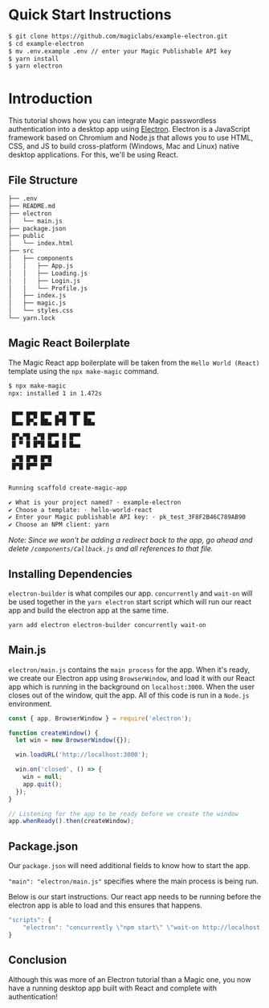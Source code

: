 # Quick Start Instructions

```txt
$ git clone https://github.com/magiclabs/example-electron.git
$ cd example-electron
$ mv .env.example .env // enter your Magic Publishable API key
$ yarn install
$ yarn electron
```

# Introduction

This tutorial shows how you can integrate Magic passwordless authentication into a desktop app using [Electron](https://www.electronjs.org/). Electron is a JavaScript framework based on Chromium and Node.js that allows you to use HTML, CSS, and JS to build cross-platform (Windows, Mac and Linux) native desktop applications. For this, we'll be using React.

## File Structure

```txt
├── .env
├── README.md
├── electron
│   └── main.js
├── package.json
├── public
│   └── index.html
├── src
│   ├── components
│   │   ├── App.js
│   │   ├── Loading.js
│   │   ├── Login.js
│   │   └── Profile.js
│   ├── index.js
│   ├── magic.js
│   └── styles.css
└── yarn.lock
```

## Magic React Boilerplate

The Magic React app boilerplate will be taken from the `Hello World (React)` template using the `npx make-magic` command.

```txt
$ npx make-magic
npx: installed 1 in 1.472s


 █▀▀ █▀█ █▀▀ ▄▀█ ▀█▀ █▀▀
 █▄▄ █▀▄ ██▄ █▀█  █  ██▄

 █▀▄▀█ ▄▀█ █▀▀ █ █▀▀
 █ ▀ █ █▀█ █▄█ █ █▄▄

 ▄▀█ █▀█ █▀█
 █▀█ █▀▀ █▀▀


Running scaffold create-magic-app

✔ What is your project named? · example-electron
✔ Choose a template: · hello-world-react
✔ Enter your Magic publishable API key: · pk_test_3F8F2B46C789AB90
✔ Choose an NPM client: yarn
```

_Note: Since we won't be adding a redirect back to the app, go ahead and delete `/components/Callback.js` and all references to that file._

## Installing Dependencies

`electron-builder` is what compiles our app. `concurrently` and `wait-on` will be used together in the `yarn electron` start script which will run our react app and build the electron app at the same time.

```txt
yarn add electron electron-builder concurrently wait-on
```

## Main.js

`electron/main.js` contains the `main process` for the app. When it's ready, we create our Electron app using `BrowserWindow`, and load it with our React app which is running in the background on `localhost:3000`. When the user closes out of the window, quit the app. All of this code is run in a `Node.js` environment.

```js
const { app, BrowserWindow } = require('electron');

function createWindow() {
  let win = new BrowserWindow({});

  win.loadURL('http://localhost:3000');

  win.on('closed', () => {
    win = null;
    app.quit();
  });
}

// Listening for the app to be ready before we create the window
app.whenReady().then(createWindow);
```

## Package.json

Our `package.json` will need additional fields to know how to start the app.

`"main": "electron/main.js"` specifies where the main process is being run.

Below is our start instructions. Our react app needs to be running before the electron app is able to load and this ensures that happens.

```js
"scripts": {
    "electron": "concurrently \"npm start\" \"wait-on http://localhost:3000 && electron .\""
}
```

## Conclusion

Although this was more of an Electron tutorial than a Magic one, you now have a running desktop app built with React and complete with authentication!
